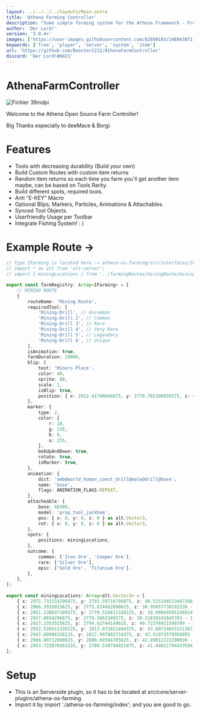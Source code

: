 ```yaml
---
layout: ../../../../layouts/Main.astro
title: 'Athena Farming Controller'
description: "Some simple farming system for the Athena Framework - Free, Customizable and Open Source!"
author: 'Der Lord!'
version: '3.0.4+'
images: ['https://user-images.githubusercontent.com/82890183/148943871-d2df632e-1235-4ea5-af79-01e63857e41a.png']
keywords: ['free', 'player', 'server', 'system', 'item']
url: 'https://github.com/Booster1212/AthenaFarmController'
discord: 'Der Lord!#6021'
---
```

# AthenaFarmController

![Fichier 39mdpi](https://user-images.githubusercontent.com/82890183/148942562-124cf72b-2aca-4a9d-9693-d6f5be7e35c0.png)

Welcome to the Athena Open Source Farm Controller!

Big Thanks especially to deeMace & Borgi.

# Features
- Tools with decreasing durability (Build your own)
- Build Custom Routes with custom item returns
- Random item returns so each time you farm you'll get another item maybe, can be based on Tools Rarity.
- Build different spots, required tools.
- Anti "E-KEY" Macro
- Optional Blips, Markers, Particles, Animations & Attachables.
- Synced Tool Objects.
- Userfriendly Usage per Toolbar
- Integrate Fishing System! : )

# Example Route ->
```typescript
// Type IFarming is located here -> athena-os-farming/src/interfaces/IFarming.ts
// import * as alt from 'alt-server';
// import { miningLocations } from '../farmingRoutes/miningRoute/miningLocations';

export const farmRegistry: Array<IFarming> = [
    // MINING ROUTE
    {
        routeName: 'Mining Route',
        requiredTool: [
            'Mining-Drill', // Uncommon
            'Mining-Drill 2', // Common
            'Mining-Drill 3', // Rare
            'Mining-Drill 4', // Very Rare
            'Mining-Drill 5', // Legendary
            'Mining-Drill 6', // Unique
        ],
        isAnimation: true,
        farmDuration: 10000,
        blip: {
            text: 'Miners Place',
            color: 40,
            sprite: 88,
            scale: 1,
            isBlip: true,
            position: { x: 2912.41748046875, y: 2778.765380859375, z: 44.96366882324219 - 1 } as alt.Vector3,
        },
        marker: {
            type: 2,
            color: {
                r: 10,
                g: 156,
                b: 0,
                a: 255,
            },
            bobUpAndDown: true,
            rotate: true,
            isMarker: true,
        },
        animation: {
            dict: 'amb@world_human_const_drill@male@drill@base',
            name: 'base',
            flags: ANIMATION_FLAGS.REPEAT,
        },
        attacheable: {
            bone: 60309,
            model: 'prop_tool_jackham',
            pos: { x: 0, y: 0, z: 0 } as alt.Vector3,
            rot: { x: 0, y: 0, z: 0 } as alt.Vector3,
        },
        spots: {
            positions: miningLocations,
        },
        outcome: {
            common: ['Iron Ore', 'Cooper Ore'],
            rare: ['Silver Ore'],
            epic: ['Gold Ore', 'Titanium Ore'],
        },
    },
];
    
export const miningLocations: Array<alt.Vector3> = [
    { x: 2975.733154296875, y: 2791.59716796875, z: 40.515140533447266 - 1 } as alt.Vector3,
    { x: 2966.3916015625, y: 2775.824462890625, z: 38.95657730102539 - 1 } as alt.Vector3,
    { x: 2951.238037109375, y: 2770.526611328125, z: 38.99069595336914 - 1 } as alt.Vector3,
    { x: 2937.0654296875, y: 2778.3662109375, z: 39.21839141845703 - 1 } as alt.Vector3,
    { x: 2927.2353515625, y: 2794.62744140625, z: 40.72378921508789 - 1 } as alt.Vector3,
    { x: 2932.526611328125, y: 2813.072021484375, z: 43.69724655151367 - 1 } as alt.Vector3,
    { x: 2947.60986328125, y: 2817.997802734375, z: 42.51972579956055 - 1 } as alt.Vector3,
    { x: 2966.80712890625, y: 2806.69384765625, z: 42.09012222290039 - 1 } as alt.Vector3,
    { x: 2953.723876953125, y: 2789.539794921875, z: 41.44651794433594 - 1 } as alt.Vector3,
];
```

# Setup
- This is an Serverside plugin, so it has to be located at src/core/server-plugins/athena-os-farming
- Import it by import './athena-os-farming/index'; and you are good to go.